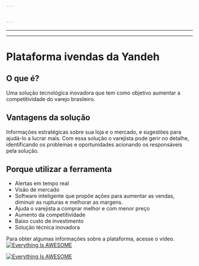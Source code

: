 ```yaml
---


---
```


<hr>
<hr>
<h1 id="plataforma-ivendas-da-yandeh">Plataforma ivendas da Yandeh</h1>
<h2 id="o-que-é">O que é?</h2>
<p>Uma solução tecnológica inovadora que tem como objetivo aumentar a competitividade do varejo brasileiro.</p>
<h2 id="vantagens-da-solução">Vantagens da solução</h2>
<p>
Informações estratégicas sobre sua loja e o mercado, e sugestões para ajudá-lo a lucrar mais. Com essa solução o varejista pode gerir no detalhe, identificando os problemas e oportunidades acionando os responsáveis pela solução.</p>
<h2 id="porque-utilizar-a-ferramenta">Porque utilizar a ferramenta</h2>
<ul>
<li>Alertas em tempo real</li>
<li>Visão de mercado</li>
<li>Software inteligente que propõe ações para aumentar as vendas, diminuir as rupturas e melhorar as margens.</li>
<li>Ajuda o varejista a comprar melhor e com menor preço</li>
<li>Aumento da competitividade</li>
<li>Baixo custo de investimento</li>
<li>Solução técnica inovadora</li>
</ul>
<p>Para obter algumas informações sobre a plataforma, acesse o vídeo.<br>
<a href="https://www.youtube.com/watch?v=0bBq_EpG8g0" title="
Everything Is AWESOME"><img src="https://i.imgur.com/O" alt="Everything Is AWESOME"></a></p>
<p><a href="I5Y2Ay.png)](https://www.youtube.com/watch?v=0bBq_EpG8g0" title="Everything Is AWESOME"><img src="https://i.imgur.com/OI5Y2Ay.png" alt="Everything Is AWESOME"></a></p>

